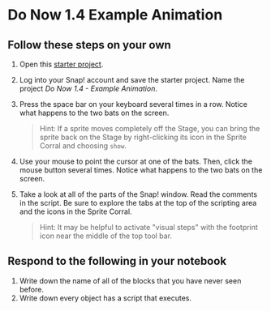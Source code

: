 # Do Now 1.4 Example Animation

## Follow these steps on your own

1. Open this [starter project](https://snap.berkeley.edu/snap/snap.html#present:Username=andrewspiece&ProjectName=Do_Now%201.4_Starter).

2. Log into your Snap! account and save the starter project. Name the project _Do Now 1.4 - Example Animation_.

3. Press the space bar on your keyboard several times in a row. Notice what happens to the two bats on the screen.

    >Hint: If a sprite moves completely off the Stage, you can bring the sprite back on the Stage by right-clicking its icon in the Sprite Corral and choosing `show`.

4. Use your mouse to point the cursor at one of the bats. Then, click the mouse button several times.  Notice what happens to the two bats on the screen.

5. Take a look at all of the parts of the Snap! window. Read the comments in the script.  Be sure to explore the tabs at the top of the scripting area and the icons in the Sprite Corral.
  
    > Hint: It may be helpful to activate "visual steps" with the footprint icon near the middle of the top tool bar.

## Respond to the following in your notebook

1. Write down the name of all of the blocks that you have never seen before.
2. Write down every object has a script that executes.

